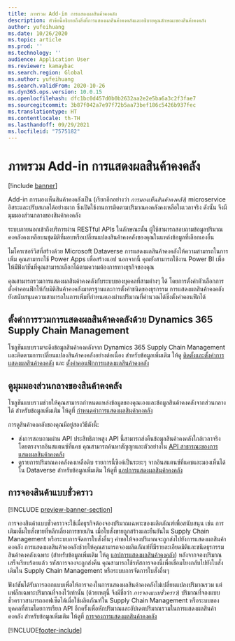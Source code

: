 ```yaml
---
title: ภาพรวม Add-in การแสดงผลสินค้าคงคลัง
description: หัวข้อนี้อธิบายถึงสิ่งที่การแสดงผลสินค้าคงคลังและอธิบายคุณลักษณะของสินค้าคงคลัง
author: yufeihuang
ms.date: 10/26/2020
ms.topic: article
ms.prod: ''
ms.technology: ''
audience: Application User
ms.reviewer: kamaybac
ms.search.region: Global
ms.author: yufeihuang
ms.search.validFrom: 2020-10-26
ms.dyn365.ops.version: 10.0.15
ms.openlocfilehash: dfc1bc0d457d0b0b2632aa2e2e5ba6a3c2f3fae7
ms.sourcegitcommit: 3b87f042a7e97f72b5aa73bef186c5426b937fec
ms.translationtype: HT
ms.contentlocale: th-TH
ms.lasthandoff: 09/29/2021
ms.locfileid: "7575182"
---
```

# <a name="inventory-visibility-add-in-overview"></a>ภาพรวม Add-in การแสดงผลสินค้าคงคลัง

[!include [banner](../includes/banner.md)]

Add-in การมองเห็นสินค้าคงคลังเป็น (เรียกอีกอย่างว่า *การมองเห็นสินค้าคงคลัง*) microservice อิสระและปรับสเกลได้อย่างมาก ซึ่งเปิดใช้งานการติดตามปริมาณคงคลังคงเหลือในเวลาจริง ดังนั้น จึงมีมุมมองส่วนกลางของสินค้าคงคลัง

ระบบภายนอกเข้าถึงบริการผ่าน RESTful APIs ในลักษณะนั้น ผู้ใช้สามารถสอบถามข้อมูลปริมาณคงคลังคงเหลือบนชุดมิติที่มอบหรือเปลี่ยนแปลงสินค้าคงคลังของคุณในแหล่งข้อมูลที่เลือกเองอื่น

ไมโครเซอร์วิสที่สร้างด้วย Microsoft Dataverse การแสดงผลสินค้าคงคลังให้ความสามารถในการเพิ่ม คุณสามารถใช้ Power Apps เพื่อสร้างแอป นอกจากนี้ คุณยังสามารถใช้งาน Power BI เพื่อให้มีฟังก์ชันที่คุณสามารถเลือกได้ตามความต้องการทางธุรกิจของคุณ

คุณสามารถรวมการแสดงผลสินค้าคงคลังกับระบบของบุคคลที่สามต่างๆ ได้ โดยการตั้งค่าตัวเลือกการตั้งค่าคอนฟิกให้กับมิติสินค้าคงคลังมาตรฐานและการตั้งค่าชนิดของธุรกรรม การแสดงผลสินค้าคงคลังยังสนับสนุนความสามารถในการเพิ่มที่กําหนดเองผ่านปริมาณที่คํานวณได้ซึ่งตั้งค่าคอนฟิกได้

## <a name="inventory-visibility-integration-with-dynamics-365-supply-chain-management"></a>ตั้งค่าการรวมการแสดงผลสินค้าคงคลังด้วย Dynamics 365 Supply Chain Management

โซลูชันแบบรวมจะดึงข้อมูลสินค้าคงคลังจาก Dynamics 365 Supply Chain Management และติดตามการเปลี่ยนแปลงสินค้าคงคลังอย่างต่อเนื่อง สำหรับข้อมูลเพิ่มเติม ให้ดู [ติดตั้งและตั้งค่าการแสดงผลสินค้าคงคลัง](inventory-visibility-setup.md) และ [ตั้งค่าคอนฟิกการแสดงผลสินค้าคงคลัง](inventory-visibility-configuration.md)

## <a name="get-a-global-view-of-inventory"></a>ดูมุมมองส่วนกลางของสินค้าคงคลัง

โซลูชันแบบรวมช่วยให้คุณสามารถกําหนดแหล่งข้อมูลของคุณเองและข้อมูลสินค้าคงคลังจากส่วนกลางได้ สำหรับข้อมูลเพิ่มเติม ให้ดูที่ [กำหนดค่าการแสดงผลสินค้าคงคลัง](inventory-visibility-configuration.md)

การดูสินค้าคงคลังของคุณมีอยู่สองวิธีดังนี้:

- ส่งการสอบถามผ่าน API ประสิทธิภาพสูง API นี้สามารถส่งคืนข้อมูลสินค้าคงคลังใกล้เวลาจริงโดยตรงจากอินสแตนซ์ที่แคช คุณสามารถค้นหาสัญญาและตัวอย่างใน [API สาธารณะของการแสดงผลสินค้าคงคลัง](inventory-visibility-api.md)
- ดูรายการปริมาณคงคลังคงเหลือดิบ รายการนี้ซิงค์เป็นระยะๆ จากอินสแตนซ์ที่แคชและมองเห็นได้ใน Dataverse สำหรับข้อมูลเพิ่มเติม ให้ดูที่ [แอปการแสดงผลสินค้าคงคลัง](inventory-visibility-power-platform.md)

## <a name="soft-reservations"></a>การจองสินค้าแบบชั่วคราว

[!INCLUDE [preview-banner-section](../../includes/preview-banner-section.md)]

การจองสินค้าแบบชั่วคราวจะใช้เมื่อธุรกิจต้องจองปริมาณเฉพาะของผลิตภัณฑ์เพื่อสนับสนุน เช่น การเติมเต็มใบสั่งขายที่หลีกเลี่ยงการขายเกิน เมื่อใบสั่งขายถูกสร้างและยืนยันใน Supply Chain Management หรือระบบการจัดการใบสั่งอื่นๆ คำขอให้จองปริมาณจะถูกส่งไปยังการแสดงผลสินค้าคงคลัง การแสดงผลสินค้าคงคลังช่วยให้คุณสามารถจองผลิตภัณฑ์ที่มีรายละเอียดมิติและชนิดธุรกรรมสินค้าคงคลังเฉพาะ (สำหรับข้อมูลเพิ่มเติม ให้ดู [แอปการแสดงผลสินค้าคงคลัง](inventory-visibility-power-platform.md)) หลังจากจองปริมาณเสร็จเรียบร้อยแล้ว รหัสการจองจะถูกส่งคืน คุณสามารถใช้รหัสการจองนี้เพื่อเชื่อมโยงกลับไปยังใบสั่งเดิมใน Supply Chain Management หรือระบบการจัดการใบสั่งอื่นๆ

ฟังก์ชันได้รับการออกแบบเพื่อให้การจองในการแสดงผลสินค้าคงคลังไม่เปลี่ยนแปลงปริมาณรวม แต่แฟล็กเฉพาะปริมาณที่จองไว้เท่านั้น (ด้วยเหตุนี้ จึงมีชื่อว่า *การจองแบบชั่วคราว*) ปริมาณที่จองแบบชั่วคราวสามารถออฟเซ็ตได้เมื่อใช้ผลิตภัณฑ์ใน Supply Chain Management หรือระบบของบุคคลที่สามโดยการเรียก API อีกครั้งเพื่อหักปริมาณและอัปเดตปริมาณรวมในการแสดงผลสินค้าคงคลัง สำหรับข้อมูลเพิ่มเติม ให้ดูที่ [การจองการแสดงผลสินค้าคงคลัง](inventory-visibility-reservations.md)

[!INCLUDE[footer-include](../../includes/footer-banner.md)]
